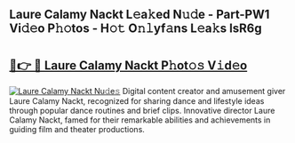 ## Laure Calamy Nackt L𝚎a𝚔ed N𝚞𝚍e - Part-PW1 Vi𝚍𝚎o P𝚑𝚘tos - H𝚘𝚝 O𝚗𝚕yf𝚊ns L𝚎a𝚔s lsR6g

# <h2><a href="http://kf5ub3p.oniu.top/?m=Laure+Calamy+Nackt">🔗👉 🔴 Laure Calamy Nackt P𝚑ot𝚘𝚜 V𝚒d𝚎o</a></h2>

[![Laure Calamy Nackt Nu𝚍e𝚜](https://i.imgur.com/0qMVB7G.gif)](http://kf5ub3p.oniu.top/?m=Laure+Calamy+Nackt)
Digital content creator and amusement giver Laure Calamy Nackt, recognized for sharing dance and lifestyle ideas through popular dance routines and brief clips. Innovative director Laure Calamy Nackt, famed for their remarkable abilities and achievements in guiding film and theater productions.  
